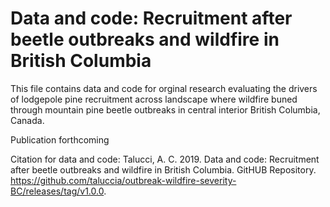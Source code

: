 # Data and code: Recruitment after beetle outbreaks and wildfire in British Columbia 
This file contains data and code for orginal research evaluating the drivers of lodgepole pine recruitment across landscape where wildfire buned through mountain pine beetle outbreaks in central interior British Columbia, Canada.

Publication forthcoming

Citation for data and code: Talucci, A. C. 2019. Data and code: Recruitment after beetle outbreaks and wildfire in British Columbia. GitHUB Repository. https://github.com/taluccia/outbreak-wildfire-severity-BC/releases/tag/v1.0.0.  
